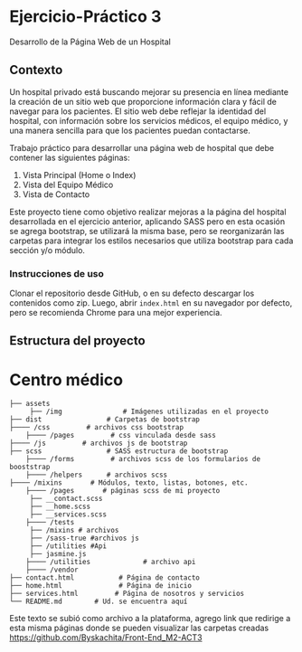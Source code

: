<h1>Ejercicio-Práctico 3</h1>
Desarrollo de la Página Web de un Hospital

<h2>Contexto</h2>

Un hospital privado está buscando mejorar su presencia en línea mediante la creación de un sitio web que proporcione información clara y fácil de navegar para los pacientes. El sitio web debe reflejar la identidad del hospital, con información sobre los servicios médicos, el equipo médico, y una manera sencilla para que los pacientes puedan contactarse.

Trabajo práctico para desarrollar una página web de hospital que debe contener las siguientes páginas:

1. Vista Principal (Home o Index)
2. Vista del Equipo Médico
3. Vista de Contacto


Este proyecto tiene como objetivo realizar mejoras a la página del hospital desarrollada en el ejercicio anterior, aplicando SASS pero en esta ocasión se agrega bootstrap, se utilizará la misma base, pero se reorganizarán las carpetas para integrar los estilos necesarios que utiliza bootstrap para cada sección y/o módulo.


<h3>Instrucciones de uso</h3>

Clonar el repositorio desde GitHub, o en su defecto descargar los contenidos como zip.
Luego, abrir `index.html` en su navegador por defecto, pero se recomienda Chrome para una mejor experiencia.







## Estructura del proyecto
# Centro médico
    ├── assets
    	 ├── /img               # Imágenes utilizadas en el proyecto
    ├── dist                # Carpetas de bootstrap 
	├──── /css         # archivos css bootstrap 
		├──── /pages         # css vinculada desde sass
	├──── /js         # archivos js de bootstrap
    ├── scss                # SASS estructura de bootstrap
    	├──── /forms         # archivos scss de los formularios de booststrap
    	├──── /helpers      # archivos scss
	├──── /mixins       # Módulos, texto, listas, botones, etc.
    	├──── /pages       # páginas scss de mi proyecto
		 ├── __contact.scss
		 ├── __home.scss
		 ├── __services.scss
    	├──── /tests
		 ├── /mixins # archivos	    
		 ├── /sass-true #archivos js
		 ├── /utilities #Api
		 ├── jasmine.js
    	├──── /utilities             # archivo api
    	├──── /vendor
    ├── contact.html           # Página de contacto
    ├── home.html              # Página de inicio
    ├── services.html         # Página de nosotros y servicios
    └── README.md        # Ud. se encuentra aquí

Este texto se subió como archivo a la plataforma, agrego link que redirige a esta misma páginas donde se pueden visualizar las carpetas creadas https://github.com/Byskachita/Front-End_M2-ACT3
